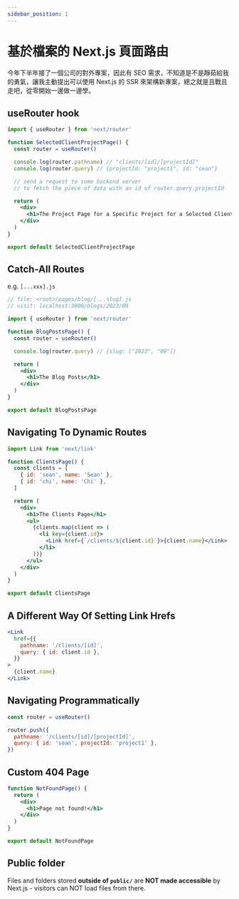 ```yaml
---
sidebar_position: 1
---
```


# 基於檔案的 Next.js 頁面路由

今年下半年接了一個公司的對外專案，因此有 SEO 需求，不知道是不是靜茹給我的勇氣，讓我主動提出可以使用 Next.js 的 SSR 來架構新專案，總之就是且戰且走吧，從零開始一邊做一邊學。

## useRouter hook

```jsx title="<root>/pages/clients/[id]/[projectId].js"
import { useRouter } from 'next/router'

function SelectedClientProjectPage() {
  const router = useRouter()

  console.log(router.pathname) // "clients/[id]/[projectId]"
  console.log(router.query) // {projectId: "project1", id: "sean"}

  // send a request to some backend server
  // to fetch the piece of data with an id of router.query.projectId

  return (
    <div>
      <h1>The Project Page for a Specific Project for a Selected Client</h1>
    </div>
  )
}

export default SelectedClientProjectPage
```

## Catch-All Routes

e.g. `[...xxx].js`

```jsx title="[...xxx].js"
// file: <root>/pages/blog/[...slug].js
// visit: localhost:3000/blogs/2023/09

import { useRouter } from 'next/router'

function BlogPostsPage() {
  const router = useRouter()

  console.log(router.query) // {slug: ["2023", "09"]}

  return (
    <div>
      <h1>The Blog Posts</h1>
    </div>
  )
}

export default BlogPostsPage
```

## Navigating To Dynamic Routes

```jsx
import Link from 'next/link'

function ClientsPage() {
  const clients = [
    { id: 'sean', name: 'Sean' },
    { id: 'chi', name: 'Chi' },
  ]

  return (
    <div>
      <h1>The Clients Page</h1>
      <ul>
        {clients.map(client => (
          <li key={client.id}>
            <Link href={`/clients/${client.id}`}>{client.name}</Link>
          </li>
        ))}
      </ul>
    </div>
  )
}

export default ClientsPage
```

## A Different Way Of Setting Link Hrefs

```jsx
<Link
  href={{
    pathname: '/clients/[id]',
    query: { id: client.id },
  }}
>
  {client.name}
</Link>
```

## Navigating Programmatically

```jsx
const router = useRouter()

router.push({
  pathname: '/clients/[id]/[projectId]',
  query: { id: 'sean', projectId: 'project1' },
})
```

## Custom 404 Page

```jsx title="<root>/pages/404.js (Must)"
function NotFoundPage() {
  return (
    <div>
      <h1>Page not found!</h1>
    </div>
  )
}

export default NotFoundPage
```

## Public folder

Files and folders stored **outside of `public/`** are **NOT made accessible** by Next.js - visitors can NOT load files from there.
